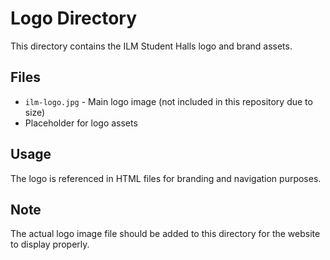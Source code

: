 # Logo Directory

This directory contains the ILM Student Halls logo and brand assets.

## Files
- `ilm-logo.jpg` - Main logo image (not included in this repository due to size)
- Placeholder for logo assets

## Usage
The logo is referenced in HTML files for branding and navigation purposes.

## Note
The actual logo image file should be added to this directory for the website to display properly.